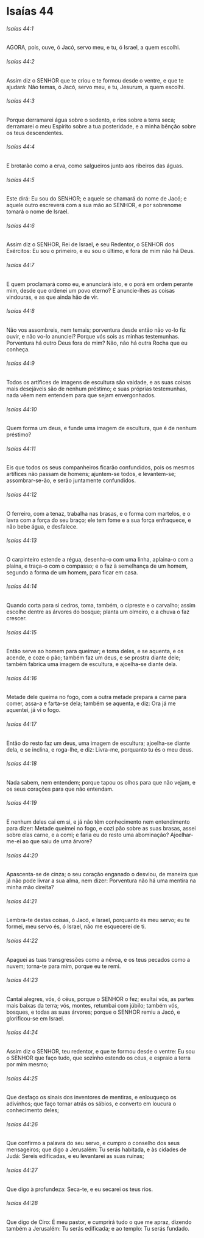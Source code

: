 # Isaías 44

###### Isaías 44:1

AGORA, pois, ouve, ó Jacó, servo meu, e tu, ó Israel, a quem escolhi.

###### Isaías 44:2

Assim diz o SENHOR que te criou e te formou desde o ventre, e que te ajudará: Não temas, ó Jacó, servo meu, e tu, Jesurum, a quem escolhi.

###### Isaías 44:3

Porque derramarei água sobre o sedento, e rios sobre a terra seca; derramarei o meu Espírito sobre a tua posteridade, e a minha bênção sobre os teus descendentes.

###### Isaías 44:4

E brotarão como a erva, como salgueiros junto aos ribeiros das águas.

###### Isaías 44:5

Este dirá: Eu sou do SENHOR; e aquele se chamará do nome de Jacó; e aquele outro escreverá com a sua mão ao SENHOR, e por sobrenome tomará o nome de Israel.

###### Isaías 44:6

Assim diz o SENHOR, Rei de Israel, e seu Redentor, o SENHOR dos Exércitos: Eu sou o primeiro, e eu sou o último, e fora de mim não há Deus.

###### Isaías 44:7

E quem proclamará como eu, e anunciará isto, e o porá em ordem perante mim, desde que ordenei um povo eterno? E anuncie-lhes as coisas vindouras, e as que ainda hão de vir.

###### Isaías 44:8

Não vos assombreis, nem temais; porventura desde então não vo-lo fiz ouvir, e não vo-lo anunciei? Porque vós sois as minhas testemunhas. Porventura há outro Deus fora de mim? Não, não há outra Rocha que eu conheça.

###### Isaías 44:9

Todos os artífices de imagens de escultura são vaidade, e as suas coisas mais desejáveis são de nenhum préstimo; e suas próprias testemunhas, nada vêem nem entendem para que sejam envergonhados.

###### Isaías 44:10

Quem forma um deus, e funde uma imagem de escultura, que é de nenhum préstimo?

###### Isaías 44:11

Eis que todos os seus companheiros ficarão confundidos, pois os mesmos artífices não passam de homens; ajuntem-se todos, e levantem-se; assombrar-se-ão, e serão juntamente confundidos.

###### Isaías 44:12

O ferreiro, com a tenaz, trabalha nas brasas, e o forma com martelos, e o lavra com a força do seu braço; ele tem fome e a sua força enfraquece, e não bebe água, e desfalece.

###### Isaías 44:13

O carpinteiro estende a régua, desenha-o com uma linha, aplaina-o com a plaina, e traça-o com o compasso; e o faz à semelhança de um homem, segundo a forma de um homem, para ficar em casa.

###### Isaías 44:14

Quando corta para si cedros, toma, também, o cipreste e o carvalho; assim escolhe dentre as árvores do bosque; planta um olmeiro, e a chuva o faz crescer.

###### Isaías 44:15

Então serve ao homem para queimar; e toma deles, e se aquenta, e os acende, e coze o pão; também faz um deus, e se prostra diante dele; também fabrica uma imagem de escultura, e ajoelha-se diante dela.

###### Isaías 44:16

Metade dele queima no fogo, com a outra metade prepara a carne para comer, assa-a e farta-se dela; também se aquenta, e diz: Ora já me aquentei, já vi o fogo.

###### Isaías 44:17

Então do resto faz um deus, uma imagem de escultura; ajoelha-se diante dela, e se inclina, e roga-lhe, e diz: Livra-me, porquanto tu és o meu deus.

###### Isaías 44:18

Nada sabem, nem entendem; porque tapou os olhos para que não vejam, e os seus corações para que não entendam.

###### Isaías 44:19

E nenhum deles cai em si, e já não têm conhecimento nem entendimento para dizer: Metade queimei no fogo, e cozi pão sobre as suas brasas, assei sobre elas carne, e a comi; e faria eu do resto uma abominação? Ajoelhar-me-ei ao que saiu de uma árvore?

###### Isaías 44:20

Apascenta-se de cinza; o seu coração enganado o desviou, de maneira que já não pode livrar a sua alma, nem dizer: Porventura não há uma mentira na minha mão direita?

###### Isaías 44:21

Lembra-te destas coisas, ó Jacó, e Israel, porquanto és meu servo; eu te formei, meu servo és, ó Israel, não me esquecerei de ti.

###### Isaías 44:22

Apaguei as tuas transgressões como a névoa, e os teus pecados como a nuvem; torna-te para mim, porque eu te remi.

###### Isaías 44:23

Cantai alegres, vós, ó céus, porque o SENHOR o fez; exultai vós, as partes mais baixas da terra; vós, montes, retumbai com júbilo; também vós, bosques, e todas as suas árvores; porque o SENHOR remiu a Jacó, e glorificou-se em Israel.

###### Isaías 44:24

Assim diz o SENHOR, teu redentor, e que te formou desde o ventre: Eu sou o SENHOR que faço tudo, que sozinho estendo os céus, e espraio a terra por mim mesmo;

###### Isaías 44:25

Que desfaço os sinais dos inventores de mentiras, e enlouqueço os adivinhos; que faço tornar atrás os sábios, e converto em loucura o conhecimento deles;

###### Isaías 44:26

Que confirmo a palavra do seu servo, e cumpro o conselho dos seus mensageiros; que digo a Jerusalém: Tu serás habitada, e às cidades de Judá: Sereis edificadas, e eu levantarei as suas ruínas;

###### Isaías 44:27

Que digo à profundeza: Seca-te, e eu secarei os teus rios.

###### Isaías 44:28

Que digo de Ciro: É meu pastor, e cumprirá tudo o que me apraz, dizendo também a Jerusalém: Tu serás edificada; e ao templo: Tu serás fundado.

